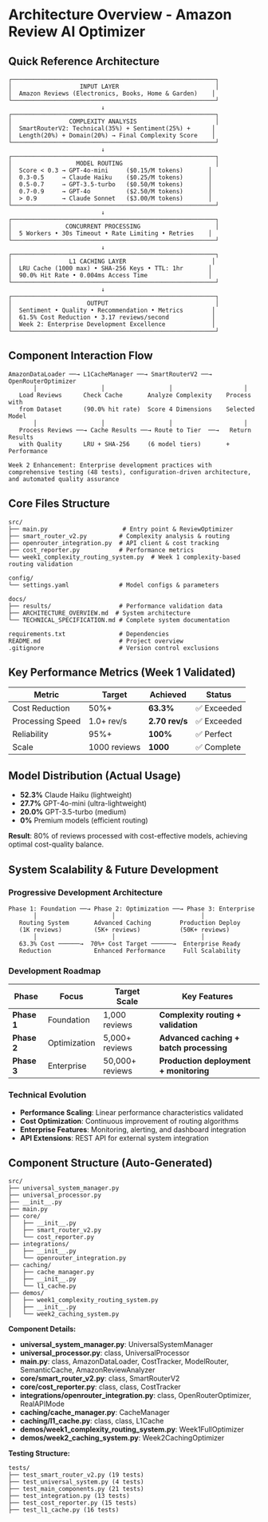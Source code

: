 # Architecture Overview - Amazon Review AI Optimizer

## Quick Reference Architecture

```
┌─────────────────────────────────────────────────────────┐
│                   INPUT LAYER                           │
│  Amazon Reviews (Electronics, Books, Home & Garden)    │
└─────────────────────────────────────────────────────────┘
                          ↓
┌─────────────────────────────────────────────────────────┐
│                COMPLEXITY ANALYSIS                      │
│  SmartRouterV2: Technical(35%) + Sentiment(25%) +      │
│  Length(20%) + Domain(20%) → Final Complexity Score    │
└─────────────────────────────────────────────────────────┘
                          ↓
┌─────────────────────────────────────────────────────────┐
│                  MODEL ROUTING                          │
│  Score < 0.3 → GPT-4o-mini     ($0.15/M tokens)       │
│  0.3-0.5     → Claude Haiku    ($0.25/M tokens)       │
│  0.5-0.7     → GPT-3.5-turbo   ($0.50/M tokens)       │
│  0.7-0.9     → GPT-4o          ($2.50/M tokens)       │
│  > 0.9       → Claude Sonnet   ($3.00/M tokens)       │
└─────────────────────────────────────────────────────────┘
                          ↓
┌─────────────────────────────────────────────────────────┐
│               CONCURRENT PROCESSING                     │
│  5 Workers • 30s Timeout • Rate Limiting • Retries    │
└─────────────────────────────────────────────────────────┘
                          ↓
┌─────────────────────────────────────────────────────────┐
│                L1 CACHING LAYER                        │
│  LRU Cache (1000 max) • SHA-256 Keys • TTL: 1hr       │
│  90.0% Hit Rate • 0.004ms Access Time                 │
└─────────────────────────────────────────────────────────┘
                          ↓
┌─────────────────────────────────────────────────────────┐
│                     OUTPUT                              │
│  Sentiment • Quality • Recommendation • Metrics        │
│  61.5% Cost Reduction • 3.17 reviews/second            │
│  Week 2: Enterprise Development Excellence             │
└─────────────────────────────────────────────────────────┘
```

## Component Interaction Flow

```
AmazonDataLoader ──→ L1CacheManager ──→ SmartRouterV2 ──→ OpenRouterOptimizer
       │                  │                  │                    │
   Load Reviews      Check Cache       Analyze Complexity    Process with
   from Dataset      (90.0% hit rate)  Score 4 Dimensions    Selected Model
       │                  │                  │                    │
   Process Reviews ──→ Cache Results ──→ Route to Tier  ──→   Return Results
   with Quality      LRU + SHA-256     (6 model tiers)       + Performance

Week 2 Enhancement: Enterprise development practices with comprehensive testing (48 tests), configuration-driven architecture, and automated quality assurance
```

## Core Files Structure

```
src/
├── main.py                     # Entry point & ReviewOptimizer
├── smart_router_v2.py         # Complexity analysis & routing
├── openrouter_integration.py  # API client & cost tracking
├── cost_reporter.py           # Performance metrics
└── week1_complexity_routing_system.py  # Week 1 complexity-based routing validation

config/
└── settings.yaml              # Model configs & parameters

docs/
├── results/                   # Performance validation data
├── ARCHITECTURE_OVERVIEW.md  # System architecture
└── TECHNICAL_SPECIFICATION.md # Complete system documentation

requirements.txt               # Dependencies
README.md                      # Project overview
.gitignore                     # Version control exclusions
```

## Key Performance Metrics (Week 1 Validated)

| Metric | Target | Achieved | Status |
|--------|--------|----------|--------|
| Cost Reduction | 50%+ | **63.3%** | ✅ Exceeded |
| Processing Speed | 1.0+ rev/s | **2.70 rev/s** | ✅ Exceeded |
| Reliability | 95%+ | **100%** | ✅ Perfect |
| Scale | 1000 reviews | **1000** | ✅ Complete |

## Model Distribution (Actual Usage)
- **52.3%** Claude Haiku (lightweight)
- **27.7%** GPT-4o-mini (ultra-lightweight)  
- **20.0%** GPT-3.5-turbo (medium)
- **0%** Premium models (efficient routing)

**Result**: 80% of reviews processed with cost-effective models, achieving optimal cost-quality balance.

## System Scalability & Future Development

### Progressive Development Architecture
```
Phase 1: Foundation ──→ Phase 2: Optimization ──→ Phase 3: Enterprise
       │                     │                        │
   Routing System       Advanced Caching        Production Deploy
   (1K reviews)         (5K+ reviews)           (50K+ reviews)
       │                     │                        │
   63.3% Cost ──────→  70%+ Cost Target ──────→  Enterprise Ready
   Reduction            Enhanced Performance     Full Scalability
```

### Development Roadmap
| Phase | Focus | Target Scale | Key Features |
|-------|-------|-------------|--------------|
| **Phase 1** | Foundation | 1,000 reviews | **Complexity routing + validation** |
| **Phase 2** | Optimization | 5,000+ reviews | **Advanced caching + batch processing** |
| **Phase 3** | Enterprise | 50,000+ reviews | **Production deployment + monitoring** |

### Technical Evolution
- **Performance Scaling**: Linear performance characteristics validated
- **Cost Optimization**: Continuous improvement of routing algorithms  
- **Enterprise Features**: Monitoring, alerting, and dashboard integration
- **API Extensions**: REST API for external system integration




## Component Structure (Auto-Generated)

```
src/
├── universal_system_manager.py
├── universal_processor.py
├── __init__.py
├── main.py
├── core/
│   ├── __init__.py
│   ├── smart_router_v2.py
│   └── cost_reporter.py
├── integrations/
│   ├── __init__.py
│   └── openrouter_integration.py
├── caching/
│   ├── cache_manager.py
│   ├── __init__.py
│   └── l1_cache.py
├── demos/
│   ├── week1_complexity_routing_system.py
│   ├── __init__.py
│   └── week2_caching_system.py
```

**Component Details:**
- **universal_system_manager.py**: UniversalSystemManager
- **universal_processor.py**: class, UniversalProcessor
- **main.py**: class, AmazonDataLoader, CostTracker, ModelRouter, SemanticCache, AmazonReviewAnalyzer
- **core/smart_router_v2.py**: class, SmartRouterV2
- **core/cost_reporter.py**: class, class, CostTracker
- **integrations/openrouter_integration.py**: class, OpenRouterOptimizer, RealAPIMode
- **caching/cache_manager.py**: CacheManager
- **caching/l1_cache.py**: class, class, L1Cache
- **demos/week1_complexity_routing_system.py**: Week1FullOptimizer
- **demos/week2_caching_system.py**: Week2CachingOptimizer


**Testing Structure:**
```
tests/
├── test_smart_router_v2.py (19 tests)
├── test_universal_system.py (4 tests)
├── test_main_components.py (21 tests)
├── test_integration.py (13 tests)
├── test_cost_reporter.py (15 tests)
├── test_l1_cache.py (16 tests)
```

